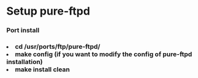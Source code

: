 # Setup pure-ftpd
<h3><ui>Port install</ui><h3>
<li> cd /usr/ports/ftp/pure-ftpd/ </li>
<li> make config (if you want to modify the config of pure-ftpd installation) </li>
<li> make install clean </li>
